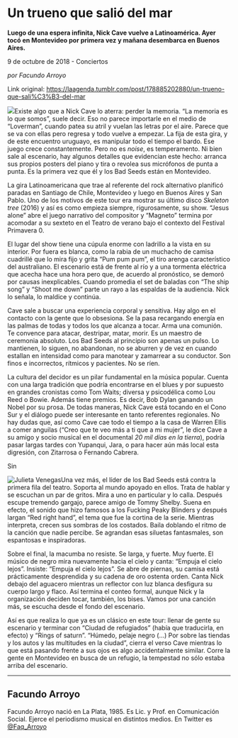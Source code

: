# Un trueno que salió del mar

**Luego de una espera infinita, Nick Cave vuelve a Latinoamérica. Ayer tocó en Montevideo por primera vez y mañana desembarca en Buenos Aires.**

9 de octubre de 2018 - Conciertos

_por Facundo Arroyo_

Link original: https://laagenda.tumblr.com/post/178885202880/un-trueno-que-sali%C3%B3-del-mar

![](https://64.media.tumblr.com/6483cf2032cca469b7da94892d7202a9/tumblr_inline_pgc6cgnimL1t6q87u_500.jpg)Existe
algo que a Nick Cave lo aterra: perder la memoria. “La memoria es lo que
somos”, suele decir. Eso no parece importarle en el medio de “Loverman”, cuando
patea su atril y vuelan las letras por el aire. Parece que se va con ellas pero
regresa y todo vuelve a empezar. La fija de esta gira, y de este encuentro
uruguayo, es manipular todo el tiempo el bardo. Ese juego crece constantemente.
Pero no es *noise*, es temperamento. Ni bien sale al escenario, hay algunos
detalles que evidencian este hecho: arranca sus propios posters del piano y
tira o revolea sus micrófonos de punta a punta. Es la primera vez que él y los
Bad Seeds están en Montevideo.  

La
gira Latinoamericana que trae al referente del rock alternativo planificó
paradas en Santiago de Chile, Montevideo y luego en Buenos Aires y San Pablo.
Uno de los motivos de este tour era mostrar su último disco *Skeleton tree* (2016) y así es como
empieza siempre, rigurosamente, su show. “Jesus alone” abre el juego narrativo
del compositor y “Magneto” termina por acomodar a su sexteto en el Teatro de
verano bajo el contexto del Festival Primavera 0.

El
lugar del show tiene una cúpula enorme con ladrillo a la vista en su interior.
Por fuera es blanca, como la rabia de un muchacho de camisa cuadrillé que lo
mira fijo y grita “Pum pum pum”, el tiro arenga característico del australiano.
El escenario está de frente al río y a una tormenta eléctrica que acecha hace
una hora pero que, de acuerdo al pronóstico, se demoró por causas
inexplicables. Cuando promedia el set de baladas con “The ship song” y “Shoot
me down” parte un rayo a las espaldas de la audiencia. Nick lo señala, lo
maldice y continúa.

Cave
sale a buscar una experiencia corporal y sensitiva. Hay algo en el contacto con
la gente que lo obsesiona. Se la pasa recargando energía en las palmas de todas
y todos los que alcanza a tocar. Arma una comunión. Te convence para atacar,
destripar, matar, morir. Es un maestro de ceremonia absoluto. Los Bad Seeds al
principio son apenas un pulso. Lo mantienen, lo siguen, no abandonan, no se
aburren y de vez en cuando estallan en intensidad como para manotear y
zamarrear a su conductor. Son finos e incorrectos, rítmicos y pacientes. No se
ríen.

La
cultura del decidor es un pilar fundamental en la música popular. Cuenta con
una larga tradición que podría encontrarse en el blues y por supuesto en
grandes cronistas como Tom Waits; diversa y psicodélica como Lou Reed o Bowie.
Además tiene premios. Es decir, Bob Dylan ganando un Nobel por su prosa. De
todas maneras, Nick Cave está tocando en el Cono Sur y el diálogo puede ser
interesante en tanto referentes regionales. No hay dudas que, así como Cave cae
todo el tiempo a la casa de Warren Ellis a comer anguilas (“Creo que te veo más
a ti que a mi mujer”, le dice Cave a su amigo y socio musical en el documental *20 mil días en la tierra*), podría pasar
largas tardes con Yupanqui, Jara, o para hacer aún más local esta digresión,
con Zitarrosa o Fernando Cabrera.

Sin


![Julieta Venegas](https://64.media.tumblr.com/7aef765935c88e62553338451c003381/tumblr_inline_pgc6ch2Ibs1t6q87u_250.jpg)Una
vez más, el líder de los Bad Seeds está contra la primera fila del teatro.
Soporta al mundo apoyado en ellos. Trata de hablar y se escuchan un par de
gritos. Mira a uno en particular y lo calla. Después escupe tremendo gargajo,
parece amigo de Tommy Shelby. Suena en efecto, el sonido que hizo famosos a los
Fucking Peaky Blinders y después largan “Red right hand”, el tema que fue la
cortina de la serie. Mientras interpreta, crecen sus sombras de los costados.
Baila doblando el ritmo de la canción que nadie percibe. Se agrandan esas
siluetas fantasmales, son espantosas e inspiradoras.

Sobre
el final, la macumba no resiste. Se larga, y fuerte. Muy fuerte. El músico de
negro mira nuevamente hacia el cielo y canta: “Empuja el cielo lejos”. Insiste:
“Empuja el cielo lejos”. Se abre de piernas, su camisa está prácticamente
desprendida y su cadena de oro ostenta orden. Canta Nick debajo del aguacero
mientras un reflector con luz blanca desfigura su cuerpo largo y flaco. Así
termina el conteo formal, aunque Nick y la organización deciden tocar,
también, los bises. Vamos por una canción más, se escucha desde el fondo del
escenario.

Así
es que realiza lo que ya es un clásico en este tour: llenar de gente su
escenario y terminar con “Ciudad de refugiados” (había que traducirla, en
efecto) y “Rings of saturn”. “Húmedo, pelaje negro (…) Por sobre las tiendas y
los autos y las multitudes en la ciudad”, cierra el verso Cave mientras lo que
está pasando frente a sus ojos es algo accidentalmente similar. Corre la gente
en Montevideo en busca de un refugio, la tempestad no sólo estaba arriba del
escenario.



---

Facundo Arroyo
--------------

 Facundo Arroyo nació en La Plata, 1985. Es Lic. y Prof. en Comunicación Social. Ejerce el periodismo musical en distintos medios. En Twitter es [@Faq\_Arroyo](https://twitter.com/Faq_Arroyo) 

